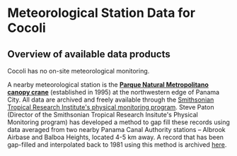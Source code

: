 # Meteorological Station Data for Cocoli 

## Overview of available data products
Cocoli has no on-site meteorological monitoring.

A nearby meteorological station is the [**Parque Natural Metropolitano canopy crane**](http://biogeodb.stri.si.edu/physical_monitoring/research/metpark) (established in 1995) at the northwestern edge of Panama City. All data are archived and freely available through the [Smithsonian Tropical Research Institute's physical monitoring program](http://biogeodb.stri.si.edu/physical_monitoring/). Steve Paton (Director of the Smithsonian Tropical Research Insitute's Physical Monitoring program) has developed a method to gap fill these records using data averaged from two nearby Panama Canal Authority stations – Albrook Airbase and Balboa Heights, located 4-5 km away. A record that has been gap-filled and interpolated back to 1981 using this method is archived [here](https://github.com/forestgeo/Climate/tree/master/Climate_Data/Met_Stations/Cocoli/GapFilled%26Interpolated).

